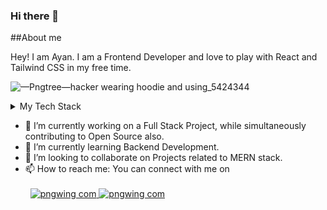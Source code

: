 ### Hi there 👋

<!--
**Ayansaxena24/Ayansaxena24** is a ✨ _special_ ✨ repository because its `README.md` (this file) appears on your GitHub profile.

Here are some ideas to get you started:

- 🔭 I’m currently working on ...
- 🌱 I’m currently learning ...
- 👯 I’m looking to collaborate on ...
- 🤔 I’m looking for help with ...
- 💬 Ask me about ...
- 📫 How to reach me: ...
- 😄 Pronouns: ...
- ⚡ Fun fact: ...
-->

##About me

Hey! I am Ayan. I am a Frontend Developer and love to play with React and Tailwind CSS in my free time. 


![—Pngtree—hacker wearing hoodie and using_5424344](https://github.com/Ayansaxena24/Ayansaxena24/assets/84512148/e6d56660-a584-4af7-aa6b-f3efc10ea1e8)




<details>
<summary>My Tech Stack</summary>

| Rank |  TECH_STACK   |
|-----:|---------------|
|   1  |  ReactJs      |
|   2  |  Tailwind CSS |
|   3  |  C++          |
|   4  |  MYSQL        |


</details>

- 🔭 I’m currently working on a Full Stack Project, while simultaneously contributing to Open Source also.
- 🌱 I’m currently learning Backend Development.
- 👯 I’m looking to collaborate on Projects related to MERN stack.
- 📫 How to reach me:
      You can connect with me on </br></br>
     &nbsp; [![pngwing com](https://github.com/Ayansaxena24/Ayansaxena24/assets/84512148/5658f0d9-64db-4eb7-aba9-e3cba4ca44b6)
](https://www.linkedin.com/in/ayan-saxena-210a5421b/) [![pngwing com](https://github.com/Ayansaxena24/Ayansaxena24/assets/84512148/551ccd15-38ed-4e6c-bbb0-65efe571b93c)](https://www.instagram.com/ayan.saxena24/)
